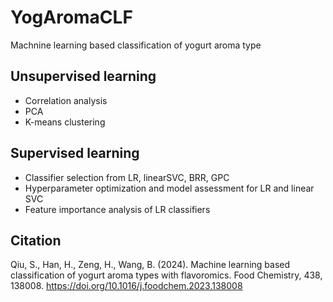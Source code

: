 # YogAromaCLF
Machnine learning based classification of yogurt aroma type
## Unsupervised learning
- Correlation analysis
- PCA
- K-means clustering
## Supervised learning
- Classifier selection from LR, linearSVC, BRR, GPC
- Hyperparameter optimization and model assessment for LR and linear SVC
- Feature importance analysis of LR classifiers
## Citation
Qiu, S., Han, H., Zeng, H., Wang, B. (2024). Machine learning based classification of yogurt aroma types with flavoromics. Food Chemistry, 438, 138008. https://doi.org/10.1016/j.foodchem.2023.138008
